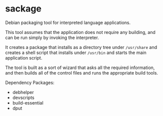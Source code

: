 sackage
=======

Debian packaging tool for interpreted language applications.

This tool assumes that the application does not require any building, 
and can be run simply by invoking the interpreter.

It creates a package that installs as a directory tree under ```/usr/share```
and creates a shell script that installs under ```/usr/bin``` and starts the main
application script.

The tool is built as a sort of wizard that asks all the required information,
and then builds all of the control files and runs the appropriate build tools.


Dependency Packages:

* debhelper
* devscripts
* build-essential
* dput

